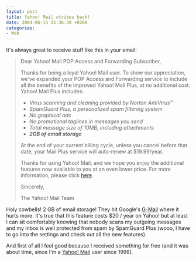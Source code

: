 ```yaml
---
layout: post
title: Yahoo! Mail strikes back!
date: 2004-06-15 15:36:38 +0200
categories:
- Web
---
```

It's always great to receive stuff like this in your email:

<blockquote>Dear Yahoo! Mail POP Access and Forwarding Subscriber,

Thanks for being a loyal Yahoo! Mail user. To show our appreciation, we've expanded your POP Access and Forwarding service to include all the benefits of the improved Yahoo! Mail Plus, at no additional cost. Yahoo! Mail Plus includes:

<ul>
<li><i>Virus scanning and cleaning provided by Norton AntiVirus&trade;</i></li>
<li><i>SpamGuard Plus, a personalized spam filtering system</i></li>
<li><i>No graphical ads</i></li>
<li><i>No promotional taglines in messages you send</i></li>
<li><i>Total message size of 10MB, including attachments</i></li>
<li><i><b>2GB of email storage</b></i></li>
</ul>
At the end of your current billing cycle, unless you cancel before that date, your Mail Plus service will auto-renew at $19.99/year.

Thanks for using Yahoo! Mail, and we hope you enjoy the additional features now available to you at an even lower price. For more information, please click <a href="http://help.yahoo.com/help/us/mail/plus/about/about-07.html">here</a>.

Sincerely,

The Yahoo! Mail Team</p></blockquote>
Holy cowbells! 2 GB of email storage! They hit Google's <a href="http://www.gmail.com">G-Mail</a> where it hurts more. It's true that this feature costs $20 / year on Yahoo! but at least I can sit comfortably knowing that nobody scans my outgoing messages and my inbox is well protected from spam by SpamGuard Plus (wooo, I have to go into the settings and check out all the new features).

And first of all I feel good because I received something for free (and it was about time, since I'm a <a href="http://mail.yahoo.com">Yahoo! Mail</a> user since 1998).
